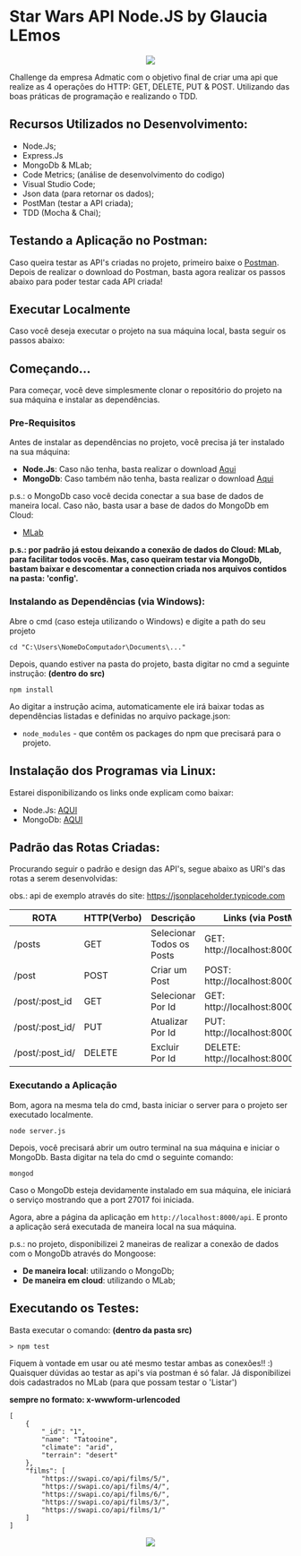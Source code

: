 # Star Wars API Node.JS by Glaucia LEmos


<p align="center">
  <img src="https://i.imgur.com/hHAwYS2.gif"/>  
</p>

Challenge da empresa Admatic com o objetivo final de criar uma api que realize as 4 operações do HTTP: GET, DELETE, PUT &amp; POST. Utilizando das boas práticas de programação e realizando o TDD.

## Recursos Utilizados no Desenvolvimento:

- Node.Js;
- Express.Js
- MongoDb & MLab;
- Code Metrics; (análise de desenvolvimento do codigo)
- Visual Studio Code;
- Json data (para retornar os dados);
- PostMan (testar a API criada);
- TDD (Mocha & Chai);

## Testando a Aplicação no Postman:
Caso queira testar as API's criadas no projeto, primeiro baixe o [Postman](https://chrome.google.com/webstore/detail/postman/fhbjgbiflinjbdggehcddcbncdddomop).
Depois de realizar o download do Postman, basta agora realizar os passos abaixo para 
poder testar cada API criada!

## Executar Localmente

Caso você deseja executar o projeto na sua máquina local, basta seguir os passos abaixo:

## Começando...

Para começar, você deve simplesmente clonar o repositório do projeto na sua máquina e instalar as dependências.

### Pre-Requisitos

Antes de instalar as dependências no projeto, você precisa já ter instalado na sua máquina:

* **Node.Js**: Caso não tenha, basta realizar o download [Aqui](https://nodejs.org/en/)
* **MongoDb**: Caso também não tenha, basta realizar o download [Aqui](https://www.mongodb.com/download-center#community)

p.s.: o MongoDb caso você decida conectar a sua base de dados de maneira local. Caso não, basta usar 
a base de dados do MongoDb em Cloud:

* [MLab](https://mlab.com/)

**p.s.: por padrão já estou deixando a conexão de dados do Cloud: MLab, para facilitar todos vocês. Mas, caso queiram testar via MongoDb, bastam baixar e descomentar a connection criada nos arquivos contidos na pasta: 'config'.**

### Instalando as Dependências (via Windows):

Abre o cmd (caso esteja utilizando o Windows) e digite a path do seu projeto

```
cd "C:\Users\NomeDoComputador\Documents\..."
```

Depois, quando estiver na pasta do projeto, basta digitar no cmd a seguinte instrução: **(dentro do src)**

```
npm install
```

Ao digitar a instrução acima, automaticamente ele irá baixar todas as dependências listadas e definidas no arquivo package.json:

* `node_modules` - que contêm os packages do npm que precisará para o projeto.

## Instalação dos Programas via Linux:

Estarei disponibilizando os links onde explicam como baixar:

- Node.Js: [AQUI](https://nodejs.org/en/download/package-manager/)
- MongoDb: [AQUI](https://docs.mongodb.com/v3.0/administration/install-on-linux/)

## Padrão das Rotas Criadas: 

Procurando seguir o padrão e design das API's, segue abaixo as URI's das rotas a serem desenvolvidas:

obs.: api de exemplo através do site: https://jsonplaceholder.typicode.com

 ROTA                      |     HTTP(Verbo)   |      Descrição                |      Links (via PostMan)                 
-------------------------  | ----------------- | ---------------------         | ---------------------------------------- 
/posts                     |       GET         | Selecionar Todos os Posts     | GET:    http://localhost:8000/posts      
/post                      |       POST        | Criar um Post                 | POST:   http://localhost:8000/post
/post/:post_id             |       GET         | Selecionar Por Id             | GET:    http://localhost:8000/post/:id
/post/:post_id/            |       PUT         | Atualizar Por Id              | PUT:    http://localhost:8000/post/:id   
/post/:post_id/            |       DELETE      | Excluir Por Id                | DELETE: http://localhost:8000/post/:id

### Executando a Aplicação

Bom, agora na mesma tela do cmd, basta iniciar o server para o projeto ser executado localmente.

```
node server.js
```

Depois, você precisará abrir um outro terminal na sua máquina e iniciar o MongoDb. Basta digitar na tela do cmd o seguinte comando:

```
mongod
```

Caso o MongoDb esteja devidamente instalado em sua máquina, ele iniciará o serviço mostrando que a port 27017 foi iniciada.


Agora, abre a página da aplicação em `http://localhost:8000/api`. E pronto a aplicação será executada de maneira local na sua máquina.        

p.s.: no projeto, disponibilizei 2 maneiras de realizar a conexão de dados com o MongoDb através do Mongoose:

* **De maneira local**: utilizando o MongoDb;
* **De maneira em cloud**: utilizando o MLab;

## Executando os Testes:

Basta executar o comando: **(dentro da pasta src)**

```
> npm test

```

Fiquem à vontade em usar ou até mesmo testar ambas as conexões!! :)  
Quaisquer dúvidas ao testar as api's via postman é só falar. Já disponibilizei dois cadastrados no MLab (para que possam testar o 'Listar')

**sempre no formato: x-wwwform-urlencoded**

```
[
    {
        "_id": "1",
        "name": "Tatooine",
        "climate": "arid",
        "terrain": "desert"
    },
    "films": [
		"https://swapi.co/api/films/5/",
		"https://swapi.co/api/films/4/",
		"https://swapi.co/api/films/6/",
		"https://swapi.co/api/films/3/",
		"https://swapi.co/api/films/1/"
	]
]

```
<p align="center">
  <img src="https://i.imgur.com/YUNJs1N.gif"/>  
</p>


